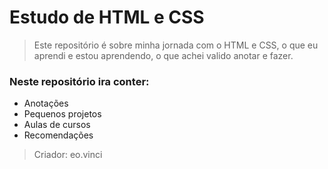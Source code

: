 # Estudo de HTML e CSS
> Este repositório é sobre minha jornada com o HTML e CSS, o que eu aprendi e estou aprendendo, o que achei valido anotar e fazer.
### Neste repositório ira conter:
- Anotações
- Pequenos projetos
- Aulas de cursos
- Recomendações

> Criador:  eo.vinci

